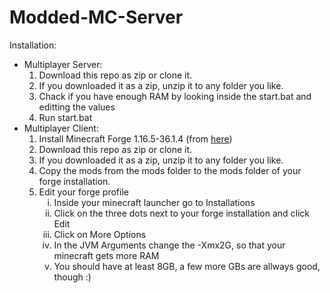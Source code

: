 # Modded-MC-Server
Installation:<br>
 <ul>
  <li>Multiplayer Server:
    <ol type="1">
      <li>Download this repo as zip or clone it.</li>
      <li>If you downloaded it as a zip, unzip it to any folder you like.</li>
      <li>Chack if you have enough RAM by looking inside the start.bat and editting the values</li>
      <li>Run start.bat</li>
    </ol>
  </li>
  <li>
    Multiplayer Client:
    <ol type="1">
      <li>Install Minecraft Forge 1.16.5-36.1.4 (from <a href="https://files.minecraftforge.net/maven/net/minecraftforge/forge/1.16.5-36.1.4/forge-1.16.5-36.1.4-installer.jar" target="_blank" title="direct link">here</a>)</li>
      <li>Download this repo as zip or clone it.</li>
      <li>If you downloaded it as a zip, unzip it to any folder you like.</li>
      <li>Copy the mods from the mods folder to the mods folder of your forge installation.</li>
      <li>Edit your forge profile
        <ol type="i">
          <li>Inside your minecraft launcher go to Installations</li>
          <li>Click on the three dots next to your forge installation and click Edit</li>
          <li>Click on More Options</li>
          <li>In the JVM Arguments change the -Xmx2G, so that your minecraft gets more RAM</li>
          <li>You should have at least 8GB, a few more GBs are allways good, though :)</li>
        </ol>
      </li>
      </ol>
    </li>
</ul>
